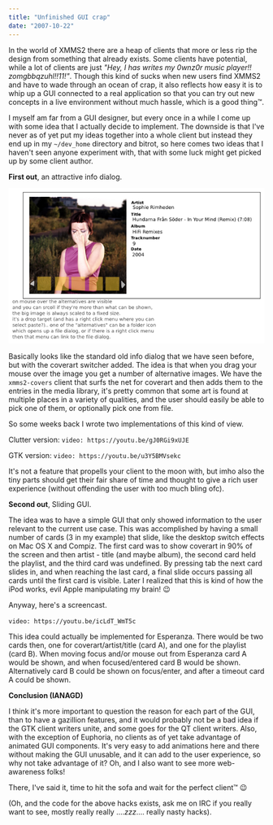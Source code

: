 ```yaml
---
title: "Unfinished GUI crap"
date: "2007-10-22"
---
```


In the world of XMMS2 there are a heap of clients that more or less rip the design from something that already exists. Some clients have potential, while a lot of clients are just _"Hey, I has writes my 0wnz0r music player!! zomgbbqzuhl!!11!"_. Though this kind of sucks when new users find XMMS2 and have to wade through an ocean of crap, it also reflects how easy it is to whip up a GUI connected to a real application so that you can try out new concepts in a live environment without much hassle, which is a good thing™.

I myself am far from a GUI designer, but every once in a while I come up with some idea that I actually decide to implement. The downside is that I've never as of yet put my ideas together into a whole client but instead they end up in my `~/dev_home` directory and bitrot, so here comes two ideas that I haven't seen anyone experiment with, that with some luck might get picked up by some client author.

**First out**, an attractive info dialog.

![](infodlg.png)

Basically looks like the standard old info dialog that we have seen before, but with the coverart switcher added. The idea is that when you drag your mouse over the image you get a number of alternative images. We have the `xmms2-covers` client that surfs the net for coverart and then adds them to the entries in the media library, it's pretty common that some art is found at multiple places in a variety of qualities, and the user should easily be able to pick one of them, or optionally pick one from file.

So some weeks back I wrote two implementations of this kind of view.

Clutter version:
`video: https://youtu.be/gJ0RGi9xUJE`

GTK version:
`video: https://youtu.be/u3Y5BMVsekc`

It's not a feature that propells your client to the moon with, but imho also the tiny parts should get their fair share of time and thought to give a rich user experience (without offending the user with too much bling ofc).

**Second out**, Sliding GUI.

The idea was to have a simple GUI that only showed information to the user relevant to the current use case. This was accomplished by having a small number of cards (3 in my example) that slide, like the desktop switch effects on Mac OS X and Compiz. The first card was to show coverart in 90% of the screen and then artist - title (and maybe album), the second card held the playlist, and the third card was undefined. By pressing tab the next card slides in, and when reaching the last card, a final slide occurs passing all cards until the first card is visible. Later I realized that this is kind of how the iPod works, evil Apple manipulating my brain! :wink:

Anyway, here's a screencast.

`video: https://youtu.be/icLdT_WmT5c`

This idea could actually be implemented for Esperanza. There would be two cards then, one for coverart/artist/title (card A), and one for the playlist (card B). When moving focus and/or mouse out from Esperanza card A would be shown, and when focused/entered card B would be shown. Alternatively card B could be shown on focus/enter, and after a timeout card A could be shown.

**Conclusion (IANAGD)**

I think it's more important to question the reason for each part of the GUI, than to have a gazillion features, and it would probably not be a bad idea if the GTK client writers unite, and some goes for the QT client writers. Also, with the exception of Euphoria, no clients as of yet take advantage of animated GUI components. It's very easy to add animations here and there without making the GUI unusable, and it can add to the user experience, so why not take advantage of it? Oh, and I also want to see more web-awareness folks!

There, I've said it, time to hit the sofa and wait for the perfect client™ :wink:

(Oh, and the code for the above hacks exists, ask me on IRC if you really want to see, mostly really really ...._zzz_.... really nasty hacks).
